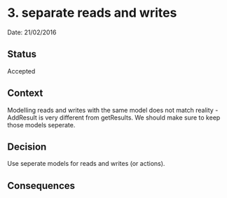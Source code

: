 # 3. separate reads and writes

Date: 21/02/2016

## Status

Accepted

## Context

Modelling reads and writes with the same model does not match reality - AddResult is very different from getResults. We should make sure to keep those models seperate.

## Decision

Use seperate models for reads and writes (or actions).

## Consequences

